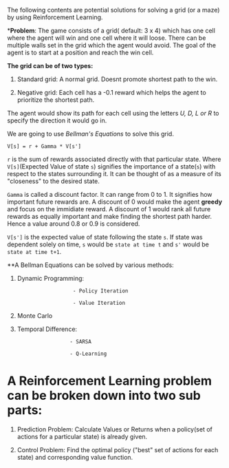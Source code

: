 The following contents are potential solutions for solving a grid (or a maze) by using Reinforcement Learning.

***Problem**: The game consists of a grid( default: 3 x 4) which has one cell where the agent will win and one cell where it will loose.
There can be multiple walls set in the grid which the agent would avoid. The goal of the agent is to start at a position and reach the win cell.


**The grid can be of two types:**

  1. Standard grid: A normal grid. Doesnt promote shortest path to the win.
  
  2. Negative grid: Each cell has a -0.1 reward which helps the agent to prioritize the shortest path.

The agent would show its path for each cell using the letters *U, D, L or R* to specify the direction it would go in.

  
We are going to use *Bellman's Equations* to solve this grid.
```
V[s] = r + Gamma * V[s']
```
`r` is the sum of rewards associated directly with that particular state.
Where `V[s]`(Expected Value of state `s`) signifies the importance of a state(`s`) with respect to the states surrounding it. It can be thought of as a measure of its "closeness" to the desired state.

`Gamma` is called a discount factor. It can range from 0 to 1. It signifies how important future rewards are. A discount of 0 would make the agent **greedy** and focus on the immidiate reward. A discount of 1 would rank all future rewards as equally important and make finding the shortest path harder. Hence a value around 0.8 or 0.9 is considered.

`V[s']` is the expected value of state following the state `s`. If state was dependent solely on time, `s` would be `state at time t` and `s'` would be `state at time t+1`.

**A Bellman Equations can be solved by various methods:

  1. Dynamic Programming:  
                           
                           - Policy Iteration
                           
                           - Value Iteration
  2. Monte Carlo
  
  
  3. Temporal Difference: 
  
                          - SARSA
                          
                          - Q-Learning
                          
# A Reinforcement Learning problem can be broken down into two sub parts:

  1. Prediction Problem: Calculate Values or Returns when a policy(set of actions for a particular state) is already given.

  2. Control Problem: Find the optimal policy ("best" set of actions for each state) and corresponding value function.


